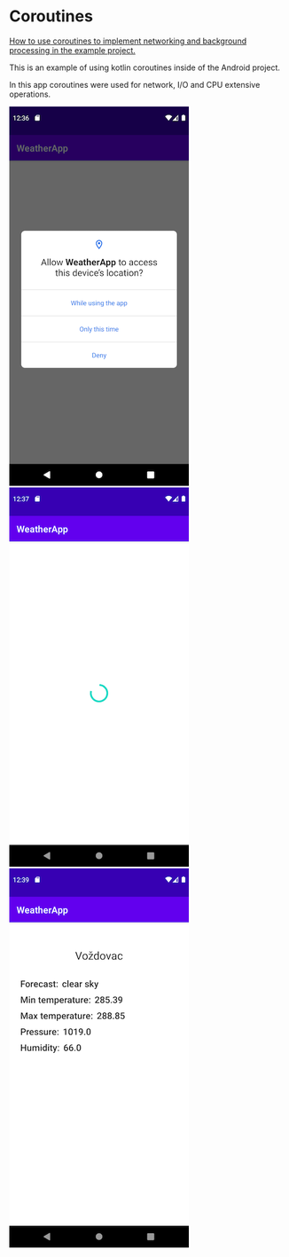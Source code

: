 # Coroutines

[How to use coroutines to implement networking and background processing in the example project.](https://medium.com/smg-real-estate/coroutines-on-android-d3e3413e6aa7)

This is an example of using kotlin coroutines inside of the Android project.

In this app coroutines were used for network, I/O and CPU extensive operations.

![location permission](https://github.com/stevan-milovanovic/coroutines/blob/main/screenshots/Screenshot_1652135772.png) ![loading](https://github.com/stevan-milovanovic/coroutines/blob/main/screenshots/Screenshot_1652135833.png) ![weather forecast](https://github.com/stevan-milovanovic/coroutines/blob/main/screenshots/Screenshot_1652135984.png)
